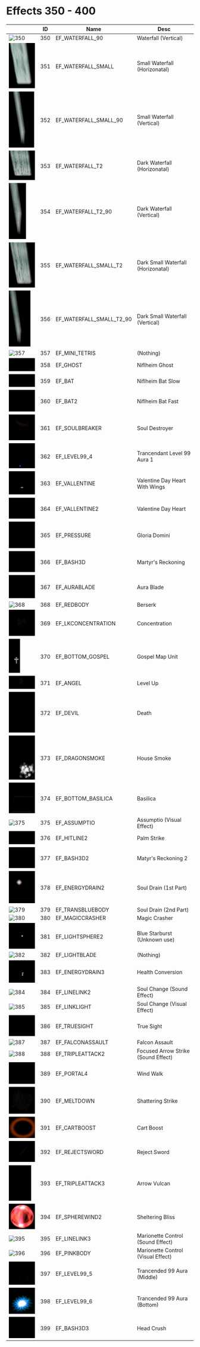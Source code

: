 # Effects 350 - 400

|    | ID | Name | Desc |
|----|----|------|------|
| ![350](../imgs/350-400/350.gif) | 350 | EF_WATERFALL_90 | Waterfall (Vertical) |
| ![351](../imgs/350-400/351.gif) | 351 | EF_WATERFALL_SMALL | Small Waterfall (Horizonatal) |
| ![352](../imgs/350-400/352.gif) | 352 | EF_WATERFALL_SMALL_90 | Small Waterfall (Vertical) |
| ![353](../imgs/350-400/353.gif) | 353 | EF_WATERFALL_T2 | Dark Waterfall (Horizonatal) |
| ![354](../imgs/350-400/354.gif) | 354 | EF_WATERFALL_T2_90 | Dark Waterfall (Vertical) |
| ![355](../imgs/350-400/355.gif) | 355 | EF_WATERFALL_SMALL_T2 | Dark Small Waterfall (Horizonatal) |
| ![356](../imgs/350-400/356.gif) | 356 | EF_WATERFALL_SMALL_T2_90 | Dark Small Waterfall (Vertical) |
| ![357](../imgs/350-400/357.gif) | 357 | EF_MINI_TETRIS | (Nothing) |
| ![358](../imgs/350-400/358.gif) | 358 | EF_GHOST | Niflheim Ghost |
| ![359](../imgs/350-400/359.gif) | 359 | EF_BAT | Niflheim Bat Slow |
| ![360](../imgs/350-400/360.gif) | 360 | EF_BAT2 | Niflheim Bat Fast |
| ![361](../imgs/350-400/361.gif) | 361 | EF_SOULBREAKER | Soul Destroyer |
| ![362](../imgs/350-400/362.gif) | 362 | EF_LEVEL99_4 | Trancendant Level 99 Aura 1 |
| ![363](../imgs/350-400/363.gif) | 363 | EF_VALLENTINE | Valentine Day Heart With Wings |
| ![364](../imgs/350-400/364.gif) | 364 | EF_VALLENTINE2 | Valentine Day Heart |
| ![365](../imgs/350-400/365.gif) | 365 | EF_PRESSURE | Gloria Domini |
| ![366](../imgs/350-400/366.gif) | 366 | EF_BASH3D | Martyr's Reckoning |
| ![367](../imgs/350-400/367.gif) | 367 | EF_AURABLADE | Aura Blade |
| ![368](../imgs/350-400/368.gif) | 368 | EF_REDBODY | Berserk |
| ![369](../imgs/350-400/369.gif) | 369 | EF_LKCONCENTRATION | Concentration |
| ![370](../imgs/350-400/370.gif) | 370 | EF_BOTTOM_GOSPEL | Gospel Map Unit |
| ![371](../imgs/350-400/371.gif) | 371 | EF_ANGEL | Level Up |
| ![372](../imgs/350-400/372.gif) | 372 | EF_DEVIL | Death |
| ![373](../imgs/350-400/373.gif) | 373 | EF_DRAGONSMOKE | House Smoke |
| ![374](../imgs/350-400/374.gif) | 374 | EF_BOTTOM_BASILICA | Basilica |
| ![375](../imgs/350-400/375.gif) | 375 | EF_ASSUMPTIO | Assumptio (Visual Effect) |
| ![376](../imgs/350-400/376.gif) | 376 | EF_HITLINE2 | Palm Strike |
| ![377](../imgs/350-400/377.gif) | 377 | EF_BASH3D2 | Matyr's Reckoning 2 |
| ![378](../imgs/350-400/378.gif) | 378 | EF_ENERGYDRAIN2 | Soul Drain (1st Part) |
| ![379](../imgs/350-400/379.gif) | 379 | EF_TRANSBLUEBODY | Soul Drain (2nd Part) |
| ![380](../imgs/350-400/380.gif) | 380 | EF_MAGICCRASHER | Magic Crasher |
| ![381](../imgs/350-400/381.gif) | 381 | EF_LIGHTSPHERE2 | Blue Starburst (Unknown use) |
| ![382](../imgs/350-400/382.gif) | 382 | EF_LIGHTBLADE | (Nothing) |
| ![383](../imgs/350-400/383.gif) | 383 | EF_ENERGYDRAIN3 | Health Conversion |
| ![384](../imgs/350-400/384.gif) | 384 | EF_LINELINK2 | Soul Change (Sound Effect) |
| ![385](../imgs/350-400/385.gif) | 385 | EF_LINKLIGHT | Soul Change (Visual Effect) |
| ![386](../imgs/350-400/386.gif) | 386 | EF_TRUESIGHT | True Sight |
| ![387](../imgs/350-400/387.gif) | 387 | EF_FALCONASSAULT | Falcon Assault |
| ![388](../imgs/350-400/388.gif) | 388 | EF_TRIPLEATTACK2 | Focused Arrow Strike (Sound Effect) |
| ![389](../imgs/350-400/389.gif) | 389 | EF_PORTAL4 | Wind Walk |
| ![390](../imgs/350-400/390.gif) | 390 | EF_MELTDOWN | Shattering Strike |
| ![391](../imgs/350-400/391.gif) | 391 | EF_CARTBOOST | Cart Boost |
| ![392](../imgs/350-400/392.gif) | 392 | EF_REJECTSWORD | Reject Sword |
| ![393](../imgs/350-400/393.gif) | 393 | EF_TRIPLEATTACK3 | Arrow Vulcan |
| ![394](../imgs/350-400/394.gif) | 394 | EF_SPHEREWIND2 | Sheltering Bliss |
| ![395](../imgs/350-400/395.gif) | 395 | EF_LINELINK3 | Marionette Control (Sound Effect) |
| ![396](../imgs/350-400/396.gif) | 396 | EF_PINKBODY | Marionette Control (Visual Effect) |
| ![397](../imgs/350-400/397.gif) | 397 | EF_LEVEL99_5 | Trancended 99 Aura (Middle) |
| ![398](../imgs/350-400/398.gif) | 398 | EF_LEVEL99_6 | Trancended 99 Aura (Bottom) |
| ![399](../imgs/350-400/399.gif) | 399 | EF_BASH3D3 | Head Crush |
